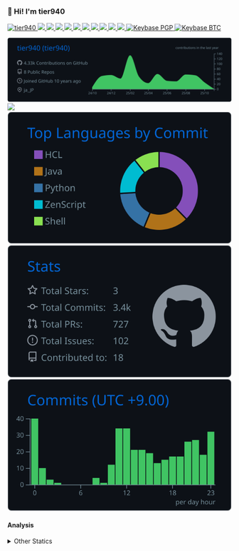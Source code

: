 ### 👋 Hi! I'm tier940

<p align="left"> 
  <a href="https://github.com/tier940/tier940/">
    <img src="https://komarev.com/ghpvc/?username=tier940" alt="tier940" />
  </a>
  <a href="http://twitter.com/tier940">
    <img height="20" src="https://img.shields.io/twitter/follow/tier940?label=Twitter&logo=twitter&style=flat" />
  </a>
  <a href="https://github.com/tier940">
    <img height="20" src="https://img.shields.io/github/followers/tier940?label=follow&logo=github&style=flat" />
  </a>
  <a href="https://www.reddit.com/user/tier940">
    <img height="20" src="https://img.shields.io/reddit/user-karma/combined/tier940?label=Reddit&logo=reddit&style=flat" />
  </a>
  <a href="https://stackoverflow.com/users/17317833/tier940">
    <img height="20" src="https://img.shields.io/stackexchange/stackoverflow/r/17317833?label=StackOverflow&logo=stack-overflow&style=flat" />
  </a>
  <a href="https://zenn.dev/tier940">
    <img height="20" src="https://zenn.badge.nikaera.com/s/tier940/likes" />
  </a>
  <a href="https://zenn.dev/tier940">
    <img height="20" src="https://zenn.badge.nikaera.com/s/tier940/followers" />
  </a>
  <a href="https://zenn.dev/tier940">
    <img height="20" src="https://zenn.badge.nikaera.com/s/tier940/articles" />
  </a>
  <a href="http://qiita.com/tier940">
    <img height="20" src="https://qiita-badge.apiapi.app/s/tier940/posts.svg" />
  </a>
  <a href="http://qiita.com/tier940">
    <img height="20" src="https://qiita-badge.apiapi.app/s/tier940/contributions.svg" />
  </a>
  <a href="https://github.com/tier940/tier940/">
    <img height="20" src="https://github.com/tier940/tier940/actions/workflows/main.yml/badge.svg" />
  </a>
  <a href="https://keybase.io/tier940">
    <img alt="Keybase PGP" src="https://img.shields.io/keybase/pgp/tier940">
  </a>
  <a href="https://keybase.io/tier940">
    <img alt="Keybase BTC" src="https://img.shields.io/keybase/btc/tier940">
  </a>
</p>

[![](https://raw.githubusercontent.com/tier940/tier940/main/profile-summary-card-output/github_dark/0-profile-details.svg)](https://github.com/vn7n24fzkq/github-profile-summary-cards)
[![](https://raw.githubusercontent.com/tier940/tier940/main/profile-summary-card-output/github_dark/1-repos-per-language.svg)](https://github.com/vn7n24fzkq/github-profile-summary-cards) [![](https://raw.githubusercontent.com/tier940/tier940/main/profile-summary-card-output/github_dark/2-most-commit-language.svg)](https://github.com/vn7n24fzkq/github-profile-summary-cards)
[![](https://raw.githubusercontent.com/tier940/tier940/main/profile-summary-card-output/github_dark/3-stats.svg)](https://github.com/vn7n24fzkq/github-profile-summary-cards) [![](https://raw.githubusercontent.com/tier940/tier940/main/profile-summary-card-output/github_dark/4-productive-time.svg)](https://github.com/vn7n24fzkq/github-profile-summary-cards)


#### Analysis
<!-- <img height="150" src="https://github.com/tier940/tier940/blob/master/images/stat.svg" alt="Alternative Text"/> -->

<details>
  <summary>Other Statics</summary>
  <!--START_SECTION:waka-->
![Code Time](http://img.shields.io/badge/Code%20Time-3%2C282%20hrs%208%20mins-blue)

**🐱 My GitHub Data** 

> 📦 23.9 kB Used in GitHub's Storage 
 > 
> 💼 Opted to Hire
 > 
> 📜 12 Public Repositories 
 > 
> 🔑 2 Private Repositories 
 > 
**I'm an Early 🐤** 

```text
🌞 Morning                1670 commits        ████░░░░░░░░░░░░░░░░░░░░░   16.17 % 
🌆 Daytime                3751 commits        █████████░░░░░░░░░░░░░░░░   36.31 % 
🌃 Evening                3788 commits        █████████░░░░░░░░░░░░░░░░   36.67 % 
🌙 Night                  1121 commits        ███░░░░░░░░░░░░░░░░░░░░░░   10.85 % 
```
📅 **I'm Most Productive on Saturday** 

```text
Monday                   1010 commits        ██░░░░░░░░░░░░░░░░░░░░░░░   09.78 % 
Tuesday                  1775 commits        ████░░░░░░░░░░░░░░░░░░░░░   17.18 % 
Wednesday                1222 commits        ███░░░░░░░░░░░░░░░░░░░░░░   11.83 % 
Thursday                 1125 commits        ███░░░░░░░░░░░░░░░░░░░░░░   10.89 % 
Friday                   1344 commits        ███░░░░░░░░░░░░░░░░░░░░░░   13.01 % 
Saturday                 1999 commits        █████░░░░░░░░░░░░░░░░░░░░   19.35 % 
Sunday                   1855 commits        ████░░░░░░░░░░░░░░░░░░░░░   17.96 % 
```


📊 **This Week I Spent My Time On** 

```text
🕑︎ Time Zone: Asia/Tokyo

💬 Programming Languages: 
Other                    40 hrs 2 mins       ███████████████████░░░░░░   76.71 % 
Java                     2 hrs 22 mins       █░░░░░░░░░░░░░░░░░░░░░░░░   04.56 % 
JSON                     1 hr 40 mins        █░░░░░░░░░░░░░░░░░░░░░░░░   03.22 % 
YAML                     1 hr 23 mins        █░░░░░░░░░░░░░░░░░░░░░░░░   02.68 % 
Markdown                 1 hr 20 mins        █░░░░░░░░░░░░░░░░░░░░░░░░   02.57 % 

🔥 Editors: 
Edge                     36 hrs 46 mins      ██████████████████░░░░░░░   70.46 % 
VS Code                  10 hrs 30 mins      █████░░░░░░░░░░░░░░░░░░░░   20.13 % 
Intellijidea             4 hrs 54 mins       ██░░░░░░░░░░░░░░░░░░░░░░░   09.41 % 

💻 Operating System: 
Windows                  49 hrs 24 mins      ████████████████████████░   94.67 % 
Linux                    2 hrs 47 mins       █░░░░░░░░░░░░░░░░░░░░░░░░   05.33 % 
```

**I Mostly Code in Java** 

```text
Java                     14 repos            ████████████░░░░░░░░░░░░░   46.67 % 
ZenScript                3 repos             ██░░░░░░░░░░░░░░░░░░░░░░░   10.00 % 
Groovy                   1 repo              █░░░░░░░░░░░░░░░░░░░░░░░░   03.33 % 
HTML                     1 repo              █░░░░░░░░░░░░░░░░░░░░░░░░   03.33 % 
Dockerfile               1 repo              █░░░░░░░░░░░░░░░░░░░░░░░░   03.33 % 
```



**Timeline**

![Lines of Code chart](https://raw.githubusercontent.com/tier940/tier940/main/assets/bar_graph.png)


 Last Updated on 17/02/2024 00:12:53 UTC
<!--END_SECTION:waka-->
</details>
